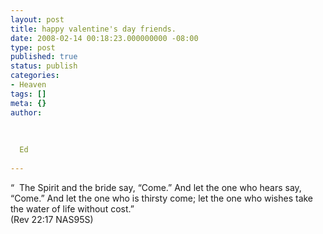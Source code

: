 ```yaml
---
layout: post
title: happy valentine's day friends.
date: 2008-02-14 00:18:23.000000000 -08:00
type: post
published: true
status: publish
categories:
- Heaven
tags: []
meta: {}
author:
  
  
  
  Ed
  
---
```

<p>“  The Spirit and the bride say, “Come.” And let the one who hears say, “Come.” And let the one who is thirsty come; let the one who wishes take the water of life without cost.”<br />
(Rev 22:17 NAS95S)</p>
